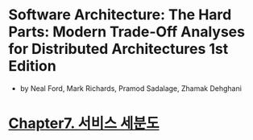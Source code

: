 # Software Architecture: The Hard Parts: Modern Trade-Off Analyses for Distributed Architectures 1st Edition

- by Neal Ford, Mark Richards, Pramod Sadalage, Zhamak Dehghani

# [Chapter7. 서비스 세분도](chapter07.md)
